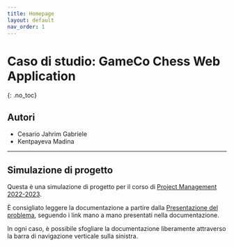 ```yaml
---
title: Homepage
layout: default
nav_order: 1
---
```


# Caso di studio: GameCo Chess Web Application
{: .no_toc}

## Autori
- Cesario Jahrim Gabriele
- Kentpayeva Madina

---

## Simulazione di progetto

Questa è una simulazione di progetto per il corso di 
[Project Management 2022-2023](https://www.unibo.it/it/didattica/insegnamenti/insegnamento/2022/412683).

È consigliato leggere la documentazione a partire dalla [Presentazione del problema](/pm/0-problem), seguendo i link
mano a mano presentati nella documentazione. 

In ogni caso, è possibile sfogliare la documentazione liberamente attraverso la barra di navigazione verticale sulla
sinistra.